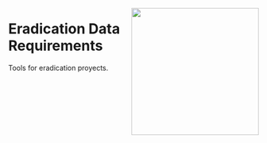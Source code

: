 <a href="https://www.islas.org.mx/"><img src="https://www.islas.org.mx/img/logo.svg" align="right" width="256" /></a>
# Eradication Data Requirements

Tools for eradication proyects.
